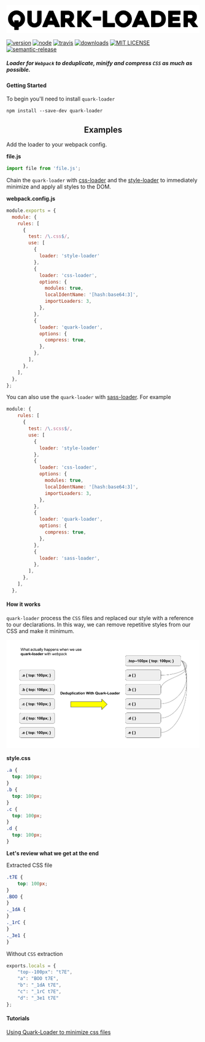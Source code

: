 ![GitHub Logo](/public/assets/quark-loader-starfont.png)

[![version][version]][version-url]
[![node][node]][node-url]
[![travis][travis]][travis-url]
[![downloads][downloads]][downloads-url]
[![MIT LICENSE][mit]][mit-url]
[![semantic-release][semantic-release]][semantic-release-url]


##### Loader for `Webpack` to deduplicate, minify and compress `CSS` as much as possible.

#### Getting Started

To begin you'll need to install `quark-loader`

```console
npm install --save-dev quark-loader
```

<h2 align="center">Examples</h2>

Add the loader to your webpack config.

**file.js**
```js
import file from 'file.js';
```
Chain the `quark-loader` with [css-loader](https://github.com/webpack-contrib/css-loader) and the [style-loader](https://github.com/webpack-contrib/style-loader) to immediately minimize and apply all styles to the DOM.

**webpack.config.js**
```js
module.exports = {
  module: {
    rules: [
      {
        test: /\.css$/,
        use: [
          {
            loader: 'style-loader'
          },
          {
            loader: 'css-loader',
            options: {
              modules: true,
              localIdentName: '[hash:base64:3]',
              importLoaders: 3,
            },
          },
          {
            loader: 'quark-loader',
            options: {
              compress: true,
            },
          },
        ],
      },
    ],
  },
};
```

You can also use the `quark-loader` with [sass-loader](https://github.com/webpack-contrib/sass-loader). For example

```js
module: {
    rules: [
      {
        test: /\.scss$/,
        use: [
          {
            loader: 'style-loader'
          },
          {
            loader: 'css-loader',
            options: {
              modules: true,
              localIdentName: '[hash:base64:3]',
              importLoaders: 3,
            },
          },
          {
            loader: 'quark-loader',
            options: {
              compress: true,
            },
          },
          {
            loader: 'sass-loader',
          },
        ],
      },
    ],
  },
```

#### How it works

`quark-loader` process the `CSS` files and replaced our style with a reference to our declarations. In this way, we can remove repetitive styles from our CSS and make it minimum.

![What actually happens?](/public/assets/process.png)

**style.css**
```css
.a {
  top: 100px;
}
.b {
  top: 100px;
}
.c {
  top: 100px;
}
.d {
  top: 100px;
}
```
**Let's review what we get at the end**

Extracted CSS file
```CSS
.t7E {
	top: 100px;
}
.BOO {
}
._1dA {
}
._1rC {
}
._3e1 {
}
```
Without `CSS` extraction
```js
exports.locals = {
	"top--100px": "t7E",
	"a": "BOO t7E",
	"b": "_1dA t7E",
	"c": "_1rC t7E",
	"d": "_3e1 t7E"
};
```
#### Tutorials

[Using Quark-Loader to minimize css files](https://medium.com)

[node]: https://img.shields.io/node/v/css-loader.svg
[node-url]: https://nodejs.org
[travis]: https://travis-ci.com/mohsenshafiei/quark-loader.svg?branch=master
[travis-url]: https://travis-ci.com/mohsenshafiei/quark-loader.svg?branch=master
[version]: https://img.shields.io/npm/v/quark-loader.svg?style=flat-square
[version-url]: http://npm.im/quark-loader
[downloads]: https://img.shields.io/npm/dm/quark-loader.svg?style=flat-square
[downloads-url]: http://npm-stat.com/charts.html?package=quark-loader&from=2015-08-01
[mit]: https://img.shields.io/npm/l/quark-loader.svg?style=flat-square
[mit-url]: http://opensource.org/licenses/MIT
[semantic-release]: https://img.shields.io/badge/%20%20%F0%9F%93%A6%F0%9F%9A%80-semantic--release-e10079.svg?style=flat-square
[semantic-release-url]: https://github.com/semantic-release/semantic-release
